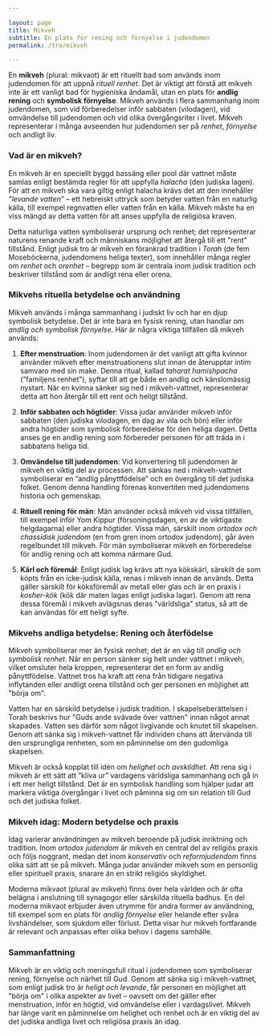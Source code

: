 ```yaml
---

layout: page  
title: Mikveh  
subtitle: En plats för rening och förnyelse i judendomen
permalink: /tro/mikveh

---
```


En **mikveh** (plural: mikvaot) är ett rituellt bad som används inom judendomen för att uppnå *rituell renhet*. Det är viktigt att förstå att mikveh inte är ett vanligt bad för hygieniska ändamål, utan en plats för **andlig rening** och **symbolisk förnyelse**. Mikveh används i flera sammanhang inom judendomen, som vid förberedelser inför sabbaten (vilodagen), vid omvändelse till judendomen och vid olika övergångsriter i livet. Mikveh representerar i många avseenden hur judendomen ser på *renhet*, *förnyelse* och andligt liv.

### Vad är en mikveh?

En mikveh är en speciellt byggd bassäng eller pool där vattnet måste samlas enligt bestämda regler för att uppfylla *halacha* (den judiska lagen). För att en mikveh ska vara giltig enligt halacha krävs det att den innehåller *”levande vatten”* – ett hebreiskt uttryck som betyder vatten från en naturlig källa, till exempel regnvatten eller vatten från en källa. Mikveh måste ha en viss mängd av detta vatten för att anses uppfylla de religiösa kraven.

Detta naturliga vatten symboliserar ursprung och renhet; det representerar naturens renande kraft och människans möjlighet att återgå till ett "rent" tillstånd. Enligt judisk tro är mikveh en förankrad tradition i *Torah* (de fem Moseböckerna, judendomens heliga texter), som innehåller många regler om *renhet* och *orenhet* – begrepp som är centrala inom judisk tradition och beskriver tillstånd som är andligt rena eller orena.

### Mikvehs rituella betydelse och användning

Mikveh används i många sammanhang i judiskt liv och har en djup symbolisk betydelse. Det är inte bara en fysisk rening, utan handlar om *andlig och symbolisk förnyelse*. Här är några viktiga tillfällen då mikveh används:

1. **Efter menstruation**: Inom judendomen är det vanligt att gifta kvinnor använder mikveh efter menstruationens slut innan de återupptar intim samvaro med sin make. Denna ritual, kallad *taharat hamishpacha* (”familjens renhet”), syftar till att ge både en andlig och känslomässig nystart. När en kvinna sänker sig ned i mikveh-vattnet, representerar detta att hon återgår till ett rent och heligt tillstånd.

2. **Inför sabbaten och högtider**: Vissa judar använder mikveh inför sabbaten (den judiska vilodagen, en dag av vila och bön) eller inför andra högtider som symbolisk förberedelse för den heliga dagen. Detta anses ge en andlig rening som förbereder personen för att träda in i sabbatens heliga tid.

3. **Omvändelse till judendomen**: Vid konvertering till judendomen är mikveh en viktig del av processen. Att sänkas ned i mikveh-vattnet symboliserar en ”andlig pånyttfödelse” och en övergång till det judiska folket. Genom denna handling förenas konvertiten med judendomens historia och gemenskap.

4. **Rituell rening för män**: Män använder också mikveh vid vissa tillfällen, till exempel inför Yom Kippur (försoningsdagen, en av de viktigaste helgdagarna) eller andra högtider. Vissa män, särskilt inom *ortodox och chassidisk judendom* (en from gren inom ortodox judendom), går även regelbundet till mikveh. För män symboliserar mikveh en förberedelse för andlig rening och att komma närmare Gud.

5. **Kärl och föremål**: Enligt judisk lag krävs att nya kökskärl, särskilt de som köpts från en icke-judisk källa, renas i mikveh innan de används. Detta gäller särskilt för köksföremål av metall eller glas och är en praxis i *kosher-kök* (kök där maten lagas enligt judiska lagar). Genom att rena dessa föremål i mikveh avlägsnas deras "världsliga" status, så att de kan användas för ett heligt syfte.

### Mikvehs andliga betydelse: Rening och återfödelse

Mikveh symboliserar mer än fysisk renhet; det är en väg till *andlig och symbolisk renhet*. När en person sänker sig helt under vattnet i mikveh, vilket omsluter hela kroppen, representerar det en form av andlig pånyttfödelse. Vattnet tros ha kraft att rena från tidigare negativa inflytanden eller andligt orena tillstånd och ger personen en möjlighet att "börja om".

Vatten har en särskild betydelse i judisk tradition. I skapelseberättelsen i Torah beskrivs hur "Guds ande svävade över vattnen" innan något annat skapades. Vatten ses därför som något livgivande och knutet till skapelsen. Genom att sänka sig i mikveh-vattnet får individen chans att återvända till den ursprungliga renheten, som en påminnelse om den gudomliga skapelsen.

Mikveh är också kopplat till idén om *helighet och avskildhet*. Att rena sig i mikveh är ett sätt att ”kliva ur” vardagens världsliga sammanhang och gå in i ett mer heligt tillstånd. Det är en symbolisk handling som hjälper judar att markera viktiga övergångar i livet och påminna sig om sin relation till Gud och det judiska folket.

### Mikveh idag: Modern betydelse och praxis

Idag varierar användningen av mikveh beroende på judisk inriktning och tradition. Inom *ortodox judendom* är mikveh en central del av religiös praxis och följs noggrant, medan det inom *konservativ* och *reformjudendom* finns olika sätt att se på mikveh. Många judar använder mikveh som en personlig eller spirituell praxis, snarare än en strikt religiös skyldighet.

Moderna mikvaot (plural av mikveh) finns över hela världen och är ofta belägna i anslutning till synagogor eller särskilda rituella badhus. En del moderna mikvaot erbjuder även utrymme för andra former av användning, till exempel som en plats för *andlig förnyelse* eller helande efter svåra livshändelser, som sjukdom eller förlust. Detta visar hur mikveh fortfarande är relevant och anpassas efter olika behov i dagens samhälle.

### Sammanfattning

Mikveh är en viktig och meningsfull ritual i judendomen som symboliserar rening, förnyelse och närhet till Gud. Genom att sänka sig i mikveh-vattnet, som enligt judisk tro är *heligt och levande*, får personen en möjlighet att "börja om" i olika aspekter av livet – oavsett om det gäller efter menstruation, inför en högtid, vid omvändelse eller i vardagslivet. Mikveh har länge varit en påminnelse om helighet och renhet och är en viktig del av det judiska andliga livet och religiösa praxis än idag.